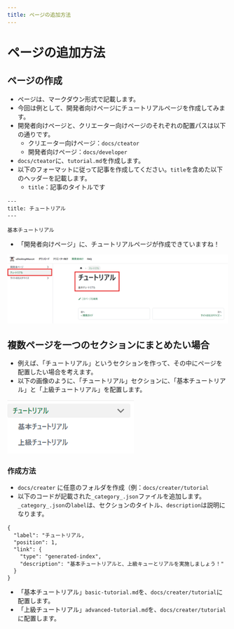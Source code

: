 ```yaml
---
title: ページの追加方法
---
```


# ページの追加方法

## ページの作成

- ページは、マークダウン形式で記載します。
- 今回は例として、開発者向けページにチュートリアルページを作成してみます。
- 開発者向けページと、クリエーター向けページのそれぞれの配置パスは以下の通りです。
  - クリエーター向けページ：`docs/cteator`
  - 開発者向けページ：`docs/developer`
- `docs/cteator`に、`tutorial.md`を作成します。
- 以下のフォーマットに従って記事を作成してください。`title`を含めた以下のヘッダーを記載します。
  - `title`：記事のタイトルです

```
---
title: チュートリアル
---

基本チュートリアル

```

- 「開発者向けページ」に、チュートリアルページが作成できていますね！

![](../../img/tutorial_img1.png)

## 複数ページを一つのセクションにまとめたい場合

- 例えば、「チュートリアル」というセクションを作って、その中にページを配置したい場合を考えます。
- 以下の画像のように、「チュートリアル」セクションに、「基本チュートリアル」と「上級チュートリアル」を配置します。

![](../../img/page_multi.png)

### 作成方法

- `docs/creater` に任意のフォルダを作成（例：`docs/creater/tutorial`
- 以下のコードが記載された`_category_.json`ファイルを追加します。
  `_category_.json`の`label`は、セクションのタイトル、`description`は説明になります。

```
{
  "label": "チュートリアル,
  "position": 1,
  "link": {
    "type": "generated-index",
    "description": "基本チュートリアルと、上級キューとリアルを実施しましょう！"
  }
}
```

- 「基本チュートリアル」`basic-tutorial.md`を、`docs/creater/tutorial`に配置します。
- 「上級チュートリアル」`advanced-tutorial.md`を、`docs/creater/tutorial`に配置します。
